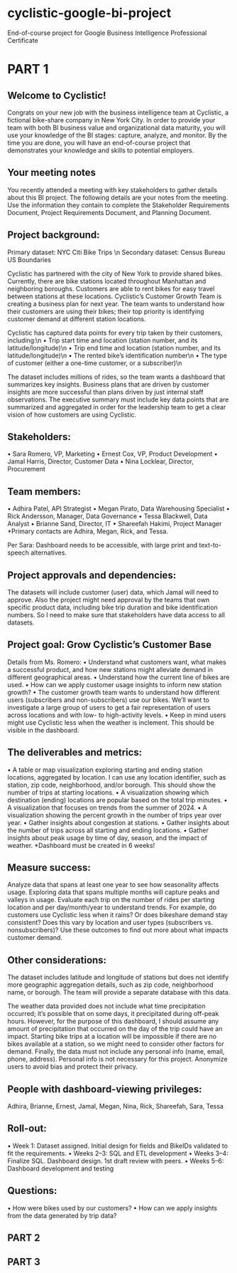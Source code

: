 # cyclistic-google-bi-project
End-of-course project for Google Business Intelligence Professional Certificate


# PART 1

## Welcome to Cyclistic! 
Congrats on your new job with the business intelligence team at Cyclistic, a fictional bike-share company in New York City. In order to provide your team with both BI business value and organizational data maturity, you will use your knowledge of the BI stages: capture, analyze, and monitor. By the time you are done, you will have an end-of-course project that demonstrates your knowledge and skills to potential employers.

## Your meeting notes
You recently attended a meeting with key stakeholders to gather details about this BI project. The following details are your notes from the meeting. Use the information they contain to complete the Stakeholder Requirements Document, Project Requirements Document, and Planning Document. 

## Project background:
Primary dataset: NYC Citi Bike Trips \n
Secondary dataset: Census Bureau US Boundaries

Cyclistic has partnered with the city of New York to provide shared bikes. Currently, there are bike stations located throughout Manhattan and neighboring boroughs. Customers are able to rent bikes for easy travel between stations at these locations. Cyclistic’s Customer Growth Team is creating a business plan for next year. The team wants to understand how their customers are using their bikes; their top priority is identifying customer demand at different station locations.

Cyclistic has captured data points for every trip taken by their customers, including:\n
•	Trip start time and location (station number, and its latitude/longitude)\n
•	Trip end time and location (station number, and its latitude/longitude)\n
•	The rented bike’s identification number\n
•	The type of customer (either a one-time customer, or a subscriber)\n

The dataset includes millions of rides, so the team wants a dashboard that summarizes key insights. Business plans that are driven by customer insights are more successful than plans driven by just internal staff observations. The executive summary must include key data points that are summarized and aggregated in order for the leadership team to get a clear vision of how customers are using Cyclistic.

## Stakeholders: 
•	Sara Romero, VP, Marketing
•	Ernest Cox, VP,  Product Development
•	Jamal Harris, Director, Customer Data
•	Nina Locklear, Director, Procurement

## Team members: 
•	Adhira Patel, API Strategist
•	Megan Pirato, Data Warehousing Specialist
•	Rick Andersson, Manager, Data Governance 
•	Tessa Blackwell, Data Analyst
•	Brianne Sand, Director, IT
•	Shareefah Hakimi, Project Manager
*Primary contacts are Adhira, Megan, Rick, and Tessa. 

Per Sara: Dashboard needs to be accessible, with large print and text-to-speech alternatives.

## Project approvals and dependencies:
The datasets will include customer (user) data, which Jamal will need to approve. Also the project might need approval by the teams that own specific product data, including bike trip duration and bike identification numbers. So I need to make sure that stakeholders have data access to all datasets.

## Project goal: Grow Cyclistic’s Customer Base
Details from Ms. Romero:
•	Understand what customers want, what makes a successful product, and how new stations might alleviate demand in different geographical areas.
•	Understand how the current line of bikes are used.
•	How can we apply customer usage insights to inform new station growth?
•	The customer growth team wants to understand how different users (subscribers and non-subscribers) use our bikes. We’ll want to investigate a large group of users to get a fair representation of users across locations and with low- to high-activity levels.
•	Keep in mind users might use Cyclistic less when the weather is inclement. This should be visible in the dashboard.

## The deliverables and metrics:
•	A table or map visualization exploring starting and ending station locations, aggregated by location. I can use any location identifier, such as station, zip code, neighborhood, and/or borough. This should show the number of trips at starting locations.
•	A visualization showing which destination (ending) locations are popular based on the total trip minutes.
•	A visualization that focuses on trends from the summer of 2024.
•	A visualization showing the percent growth in the number of trips year over year.
•	Gather insights about congestion at stations.
•	Gather insights about the number of trips across all starting and ending locations.
•	Gather insights about peak usage by time of day, season, and the impact of weather.
*Dashboard must be created in 6 weeks!

## Measure success:
Analyze data that spans at least one year to see how seasonality affects usage. Exploring data that spans multiple months will capture peaks and valleys in usage. Evaluate each trip on the number of rides per starting location and per day/month/year to understand trends. For example, do customers use Cyclistic less when it rains? Or does bikeshare demand stay consistent? Does this vary by location and user types (subscribers vs. nonsubscribers)? Use these outcomes to find out more about what impacts customer demand.

## Other considerations:
The dataset includes latitude and longitude of stations but does not identify more geographic aggregation details, such as zip code, neighborhood name, or borough. The team will provide a separate database with this data. 

The weather data provided does not include what time precipitation occurred; it’s possible that on some days, it precipitated during off-peak hours. However, for the purpose of this dashboard, I should assume any amount of precipitation that occurred on the day of the trip could have an impact.
Starting bike trips at a location will be impossible if there are no bikes available at a station, so we might need to consider other factors for demand.
Finally, the data must not include any personal info (name, email, phone, address). Personal info is not necessary for this project. Anonymize users to avoid bias and protect their privacy. 

## People with dashboard-viewing privileges: 
Adhira, Brianne, Ernest, Jamal, Megan, Nina, Rick, Shareefah, Sara, Tessa

## Roll-out:
•	Week 1: Dataset assigned. Initial design for fields and BikeIDs validated to fit the requirements.
•	Weeks 2–3: SQL and ETL development
•	Weeks 3–4: Finalize SQL. Dashboard design. 1st draft review with peers.
•	Weeks 5–6: Dashboard development and testing

## Questions:
•	How were bikes used by our customers?
•	How can we apply insights from the data generated by trip data?



## PART 2

## PART 3
